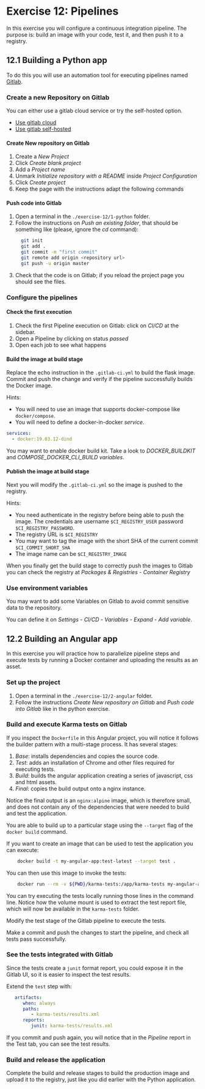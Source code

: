 # Exercise 12: Pipelines

In this exercise you will configure a continuous integration pipeline. The purpose is: build an image with your code, test it, and then push it to a registry. 

## 12.1 Building a Python app

To do this you will use an automation tool for executing pipelines named [Gitlab](https://www.gitlab.com/). 

### Create a new Repository on Gitlab

You can either use a gitlab cloud service or try the self-hosted option.

 - [Use gitlab cloud](./CLOUD.md)
 - [Use gitlab self-hosted](./SELFHOSTED.md)

#### Create New repository on Gitlab

1. Create a *New Project*
2. Click *Create blank project*
3. Add a *Project name*
4. Unmark *Initialize repository with a README* inside *Project Configuration*
5. Click *Create project*
6. Keep the page with the instructions adapt the following commands

#### Push code into Gitlab
1. Open a terminal in the `./exercise-12/1-python` folder.
2. Follow the instructions on *Push an existing folder*, that should be something like (please, ignore the *cd* command):
    ```bash
      git init
      git add .
      git commit -m "first commit"
      git remote add origin <repository url>
      git push -u origin master
    ```
3. Check that the code is on Gitlab; if you reload the project page you should see the files.

### Configure the pipelines

#### Check the first execution

1. Check the first Pipeline execution on Gitlab: click on *CI/CD* at the sidebar.
2. Open a Pipeline by clicking on status *passed*  
3. Open each job to see what happens

#### Build the image at build stage

Replace the echo instruction in the `.gitlab-ci.yml` to build the flask image. 
Commit and push the change and verify if the pipeline successfully builds the Docker image.

Hints:
  - You will need to use an image that supports docker-compose like `docker/compose`.
  - You will need to define a docker-in-docker *service*.
   ``` yaml
   services:
     - docker:19.03.12-dind
   ```

You may want to enable docker build kit. Take a look to *DOCKER_BUILDKIT* and *COMPOSE_DOCKER_CLI_BUILD* *variables*. 

#### Publish the image at build stage

Next you will modify the `.gitlab-ci.yml` so the image is pushed to the registry. 

Hints:
  - You need authenticate in the registry before being able to push the image. The credentials are username `$CI_REGISTRY_USER` password `$CI_REGISTRY_PASSWORD`.
  - The registry URL is `$CI_REGISTRY`
  - You may want to tag the image with the short SHA of the current commit `$CI_COMMIT_SHORT_SHA`
  - The image name can be `$CI_REGISTRY_IMAGE`

When you finally get the build stage to correctly push the images to Gitlab you can check the registry at *Packages & Registries* - *Container Registry*

### Use environment variables

You may want to add some Variables on Gitlab to avoid commit sensitive data to the repository.

You can define it on *Settings* - *CI/CD* - *Variables* - *Expand* - *Add variable*.

## 12.2 Building an Angular app

In this exercise you will practice how to parallelize pipeline steps and execute tests by running a Docker container and uploading the results as an asset.

### Set up the project

1. Open a terminal in the `./exercise-12/2-angular` folder.
2. Follow the instructions *Create New repository on Gitlab* and *Push code into Gitlab* like in the python exercise.

### Build and execute Karma tests on Gitlab

If you inspect the `Dockerfile` in this Angular project, you will notice it follows the builder pattern with a multi-stage process. 
It has several stages:
1. *Base*: installs dependencies and copies the source code.
1. *Test*: adds an installation of Chrome and other files required for executing tests.
1. *Build*: builds the angular application creating a series of javascript, css and html assets.
1. *Final*: copies the build output onto a nginx instance.

Notice the final output is an `nginx:alpine` image, which is therefore small, and does not contain any of the dependencies that were needed to build and test the application.

You are able to build up to a particular stage using the `--target` flag of the `docker build` command. 

If you want to create an image that can be used to test the application you can execute:
```bash
    docker build -t my-angular-app:test-latest --target test .
```
You can then use this image to invoke the tests:
```bash
    docker run --rm -v ${PWD}/karma-tests:/app/karma-tests my-angular-app:test-latest
```
You can try executing the tests locally running those lines in the command line. Notice how the volume mount is used to extract the test report file, which will now be available in the `karma-tests` folder.

Modify the test stage of the Gitlab pipeline to execute the tests.

Make a commit and push the changes to start the pipeline, and check all tests pass successfully.

### See the tests integrated with Gitlab

Since the tests create a `junit` format report, you could expose it in the Gitlab UI, so it is easier to inspect the test results.

Extend the `test` step with:
```yaml
   artifacts:
      when: always
      paths:
         - karma-tests/results.xml
      reports:
         junit: karma-tests/results.xml
```

If you commit and push again, you will notice that in the *Pipeline* report in the Test tab, you can see the test results.

### Build and release the application

Complete the build and release stages to build the production image and upload it to the registry, just like you did earlier with the Python application.

